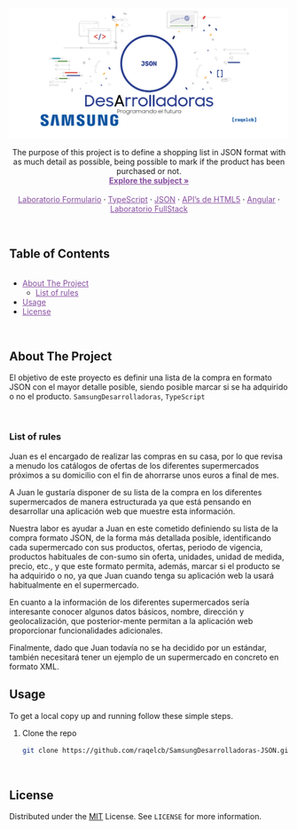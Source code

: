 <!-- PROJECT LOGO -->
<br />
<p align="center">
  <a href="https://www.europe-samsung.com/smsdev/Noticias/Detalle/adentrate_en_el_mundo_de_la_programacion_con_la_nueva_edicion_del_programa_formativo_samsung_desarrolladoras/174b17f7-e14e-447f-9524-7f55f414a0f5">
    <img src="images/JSON_Cover.png" alt="JSONCover">
  </a>

  <p align="center">
    The purpose of this project is to define a shopping list in JSON format with as much detail as possible, being possible to mark if the product has been purchased or not.
    <br />
    <a style="color:#874EA0" href="https://github.com/raqelcb/SamsungDesArrolladoras-JSON/blob/main/EnunciadoJSON.pdf"><strong>Explore the subject »</strong></a>
    <br />
    <br />
    <a style="color:#874EA0" href="https://github.com/raqelcb/SamsungDesArrolladoras-Lab_form">Laboratorio Formulario</a>
    ·
    <a style="color:#874EA0" href="https://github.com/raqelcb/SamsungDesArrolladoras-TypeScript">TypeScript</a>
    ·
    <a style="color:#874EA0" href="https://github.com/raqelcb/SamsungDesArrolladoras-JSON">JSON</a>
    ·
    <a style="color:#874EA0" href="https://github.com/raqelcb/SamsungDesArrolladoras-API_HTML">API’s de HTML5</a>
     ·
    <a style="color:#874EA0" href="https://github.com/raqelcb/SamsungDesArrolladoras-AngularL">Angular</a>
     ·
    <a style="color:#874EA0" href="https://github.com/raqelcb/SamsungDesArrolladoras-Lab_FullStack">Laboratorio FullStack</a>
  </p>
</p>
<br>
<!-- TABLE OF CONTENTS -->
<!-- <details open="open"> -->
  <summary><h2 style="display: inline-block">Table of Contents</h2></summary>
  <ul>
    <li>
      <a style="color:#874EA0" href="#about-the-project">About The Project</a>
      <ul>
        <!-- <li><a style="color:#874EA0" href="#parts-of-the-project">Parts of the project</a></li> -->
        <li><a style="color:#874EA0" href="#list-of-rules">List of rules</a></li>
      </ul>
    </li>
    <li>
      <a style="color:#874EA0" href="#usage">Usage</a>
    </li>
    <li><a style="color:#874EA0" href="#license">License</a></li>
  </ul>
</details>

<br>

<!-- ABOUT THE PROJECT -->
## About The Project

El objetivo de este proyecto es definir una lista de la compra en formato JSON con el mayor detalle posible, siendo posible marcar si se ha adquirido o no el producto.
`SamsungDesarrolladoras`, `TypeScript`
<!-- <br>

### Parts of the project

* [X] **Rules:** xxxx
* [X] **Checker:** xxxx -->

<br>

### List of rules
Juan es el encargado de realizar las compras en su casa, por lo que revisa a menudo los catálogos de ofertas de los diferentes supermercados próximos a su domicilio con el fin de ahorrarse unos euros a final de mes.

A Juan le gustaría disponer de su lista de la compra en los diferentes supermercados de manera estructurada ya que está pensando en desarrollar una aplicación web que muestre esta información.

Nuestra labor es ayudar a Juan en este cometido definiendo su lista de la compra formato JSON, de la forma más detallada posible, identificando cada supermercado con sus productos, ofertas, periodo de vigencia, productos habituales de con-sumo sin oferta, unidades, unidad de medida, precio, etc., y que este formato permita, además, marcar si el producto se ha adquirido o no, ya que Juan cuando tenga su aplicación web la usará habitualmente en el supermercado.

En cuanto a la información de los diferentes supermercados sería interesante conocer algunos datos básicos, nombre, dirección y geolocalización, que posterior-mente permitan a la aplicación web proporcionar funcionalidades adicionales.

Finalmente, dado que Juan todavía no se ha decidido por un estándar, también necesitará tener un ejemplo de un supermercado en concreto en formato XML.

<!-- INSTALLATION -->
## Usage

To get a local copy up and running follow these simple steps.


1. Clone the repo
   ```sh
   git clone https://github.com/raqelcb/SamsungDesarrolladoras-JSON.git
   ```

<br>

<!-- LICENSE -->
## License

Distributed under the
[MIT](https://choosealicense.com/licenses/mit/) License. See `LICENSE` for more information.

<br>
